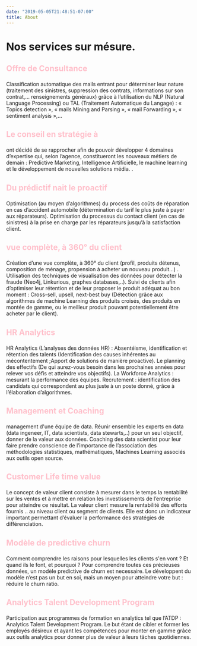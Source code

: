 ```yaml
---
date: "2019-05-05T21:48:51-07:00"
title: About
---
```


# Nos services sur mésure. 
## <p style="color:pink"> Offre de Consultance</p>
Classification automatique des mails entrant pour déterminer leur nature (traitement des sinistres, suppression des contrats, informations sur son contrat,… renseignements généraux) grâce à l’utilisation du NLP (Natural Language Processing) ou TAL (Traitement Automatique du Langage) : « Topics detection », « mails Mining and Parsing », « mail Forwarding », « sentiment analysis »,…  

## <p style="color:pink"> Le conseil en stratégie à </p>
ont décidé de se rapprocher afin de pouvoir développer 4 domaines d’expertise qui, selon l’agence, constitueront les nouveaux métiers de demain : Predictive Marketing, Intelligence Artificielle, le machine learning et le développement de nouvelles solutions média. .

## <p style="color:pink"> Du prédictif nait le proactif</p>
Optimisation (au moyen d’algorithmes) du process des coûts de réparation en cas d’accident automobile (détermination du tarif le plus juste à payer aux réparateurs). Optimisation du processus du contact client (en cas de sinistres) à la prise en charge par les réparateurs jusqu’à la satisfaction client. 



## <p style="color:pink"> vue complète, à 360° du client </p>
Création d’une vue complète, à 360° du client (profil, produits détenus, composition de ménage, propension à acheter un nouveau produit…) . Utilisation des  techniques de visualisation des données pour détecter la fraude (Neo4j, Linkurious, graphes databases,..). 
Suivi de clients afin d’optimiser leur rétention et de leur proposer le produit adéquat au bon moment : Cross-sell, upsell, next-best buy  (Détection grâce aux algorithmes de machine Learning des produits croisés, des produits en montée de gamme, ou le meilleur produit  pouvant potentiellement être acheter par le client). 

## <p style="color:pink"> HR Analytics </p>
HR Analytics  (L’analyses des données HR) : Absentéisme, identification et  rétention des talents (Identification des causes inhérentes au mécontentement ;Apport de solutions de manière proactive). Le planning des effectifs (De qui aurez-vous besoin dans les prochaines années pour relever vos défis et  atteindre vos objectifs). La Workforce Analytics : mesurant la performance des équipes. Recrutement : identification des candidats qui correspondent au plus juste à un poste donné, grâce à l’élaboration d’algorithmes.

## <p style="color:pink"> Management et Coaching</p>
management d'une équipe de data. Réunir ensemble les experts en data (data ingeneer, IT, data scientists, data stewarts,..) pour un seul objectif, donner de la valeur aux données. Coaching des data scientist pour leur faire prendre conscience de l’importance de l’association des méthodologies statistiques, mathématiques, Machines Learning  associés aux outils open source. 



## <p style="color:pink"> Customer Life time value</p>
Le concept de valeur client  consiste à mesurer dans le temps la rentabilité sur les ventes et à mettre en relation les investissements de l’entreprise pour atteindre ce résultat. La valeur client mesure la rentabilité des efforts fournis .. au niveau client ou segment de clients. Elle est donc un indicateur important permettant d’évaluer la performance des stratégies de différenciation.

## <p style="color:pink"> Modèle de predictive churn </p>
Comment comprendre les raisons pour lesquelles les clients s'en vont ? Et quand ils le font, et pourquoi ? Pour comprendre toutes ces précieuses données, un modèle predictive de churn est necessaire. Le développent du modèle n’est pas un but en soi, mais un moyen pour atteindre votre but : réduire le churn ratio. 

## <p style="color:pink"> Analytics Talent Development Program</p>
Participation aux programmes  de formation en analytics tel que  l’ATDP : Analytics Talent Development Program. Le but étant de cibler  et former les employés désireux et ayant les compétences pour monter en gamme grâce aux outils analytics pour donner plus de valeur à leurs tâches quotidiennes. 